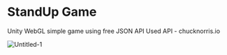 # StandUp Game
Unity WebGL simple game using free JSON API 
Used API - chucknorris.io

![Untitled-1](https://user-images.githubusercontent.com/81313310/191715194-240ec2d5-56c8-4e19-b260-ba1ef745efa2.jpg)
